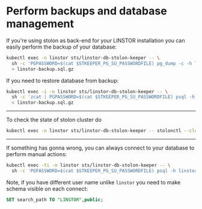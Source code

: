 # Perform backups and database management

If you're using stolon as back-end for your LINSTOR installation you can easily perform the backup of your database:
```bash
kubectl exec -n linstor sts/linstor-db-stolon-keeper -- \
  sh -c 'PGPASSWORD=$(cat $STKEEPER_PG_SU_PASSWORDFILE) pg_dump -c -h linstor-db-stolon-proxy -U stolon linstor | gzip' \
  > linstor-backup.sql.gz
```

If you need to restore database from backup:
```bash
kubectl exec -i -n linstor sts/linstor-db-stolon-keeper -- \
  sh -c 'zcat | PGPASSWORD=$(cat $STKEEPER_PG_SU_PASSWORDFILE) psql -h linstor-db-stolon-proxy -U stolon -d linstor' \
  < linstor-backup.sql.gz
```

---

To check the state of stolon cluster do
```bash
kubectl exec -n linstor sts/linstor-db-stolon-keeper -- stolonctl --cluster-name linstor-db-stolon --store-backend kubernetes --kube-resource-kind=configmap status
```
---

If something has gonna wrong, you can always connect to your database to perform manual actions:

```bash
kubectl exec -ti -n linstor sts/linstor-db-stolon-keeper -- \
  sh -c 'PGPASSWORD=$(cat $STKEEPER_PG_SU_PASSWORDFILE) psql -h linstor-db-stolon-proxy -U stolon linstor'
```

Note, if you have different user name unlike `linstor` you need to make schema visible on each connect:
```sql
SET search_path TO "LINSTOR",public;
```
